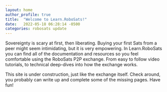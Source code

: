 ```yaml
---
layout: home
author_profile: true
title:  "Welcome to Learn.RoboSats!"
date:   2022-05-18 06:28:14 -0500
categories: robosats update
---
```

Sovereignty is scary at first, then liberating. Buying your first Sats from a peer might seem intimidating, but it is very empowering. In Learn.RoboSats you can find all of the documentation and resources so you feel comfortable using the RoboSats P2P exchange. From easy to follow video tutorials, to technical deep-dives into how the exchange works. 

This site is under construction, just like the exchange itself. Check around, you probably can write up and complete some of the missing pages. Have fun!
